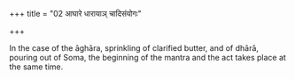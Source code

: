 +++
title = "02 आघारे धारायाञ् चादिसंयोगः"

+++

In the case of the āghāra, sprinkling of clarified butter, and of dhārā, pouring out of Soma, the beginning of the mantra and the act takes place at the same time.
